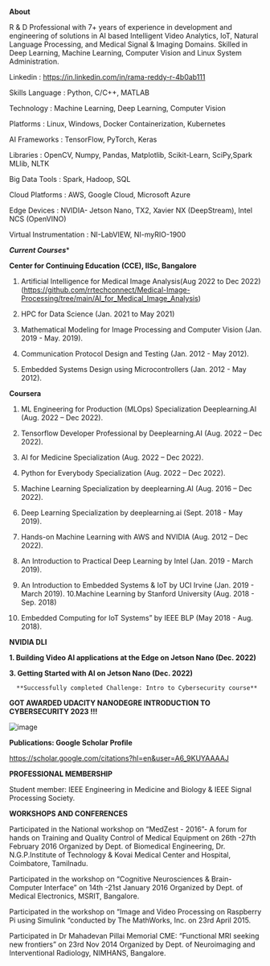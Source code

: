 **About**

R & D Professional with 7+ years of experience in development and engineering of solutions in AI based Intelligent Video Analytics, IoT, Natural Language Processing, and Medical Signal & Imaging Domains. Skilled in Deep Learning, Machine Learning, Computer Vision and Linux System Administration.

Linkedin : https://in.linkedin.com/in/rama-reddy-r-4b0ab111

Skills 
   Language 			         : Python, C/C++, MATLAB
   
   Technology 			         : Machine Learning, Deep Learning, Computer Vision
   
   Platforms 			         : Linux, Windows, Docker Containerization, Kubernetes
   
   AI Frameworks 		         : TensorFlow, PyTorch, Keras
   
   Libraries 			         : OpenCV, Numpy, Pandas, Matplotlib, Scikit-Learn, SciPy,Spark MLlib, NLTK
   
   Big Data Tools 		      : Spark, Hadoop, SQL
   
   Cloud Platforms       		: AWS, Google Cloud, Microsoft Azure
   
   Edge Devices             	: NVIDIA- Jetson Nano, TX2, Xavier NX (DeepStream), Intel NCS (OpenVINO)
   
   Virtual Instrumentation    : NI-LabVIEW, NI-myRIO-1900


***Current Courses****

**Center for Continuing Education (CCE), IISc, Bangalore**

1.	Artificial Intelligence for Medical Image Analysis(Aug 2022 to Dec 2022)
   (https://github.com/rrtechconnect/Medical-Image-Processing/tree/main/AI_for_Medical_Image_Analysis)

3.	HPC for Data Science (Jan. 2021 to May 2021)
4.	Mathematical Modeling for Image Processing and Computer Vision (Jan. 2019 - May. 2019).
6.	Communication Protocol Design and Testing (Jan. 2012 - May 2012).
7.	Embedded Systems Design using Microcontrollers (Jan. 2012 - May 2012).

**Coursera**

1.	ML Engineering for Production (MLOps) Specialization Deeplearning.AI (Aug. 2022 – Dec 2022).
2.	Tensorflow Developer Professional by Deeplearning.AI (Aug. 2022 – Dec 2022).
3.	AI for Medicine Specialization (Aug. 2022 – Dec 2022).
4.	Python for Everybody Specialization (Aug. 2022 – Dec 2022).
5.	Machine Learning Specialization by deeplearning.AI (Aug. 2016 – Dec 2022).
6.	Deep Learning Specialization by deeplearning.ai (Sept. 2018 - May 2019).
7.	Hands-on Machine Learning with AWS and NVIDIA (Aug. 2012 – Dec 2022).
8.	An Introduction to Practical Deep Learning by Intel (Jan. 2019 - March 2019).
9.	An Introduction to Embedded Systems & IoT by UCI Irvine (Jan. 2019 - March 2019).
10.Machine Learning by Stanford University (Aug. 2018 - Sep. 2018)

11. Embedded Computing for IoT Systems” by IEEE BLP (May 2018 - Aug. 2018).

**NVIDIA DLI**

**1. Building Video AI applications at the Edge on Jetson Nano (Dec. 2022)**

**3. Getting Started with AI on Jetson Nano (Dec. 2022)**

      **Successfully completed Challenge: Intro to Cybersecurity course**
******GOT AWARDED UDACITY NANODEGRE  INTRODUCTION TO CYBERSECURITY 2023 !!!******

![image](https://user-images.githubusercontent.com/117635899/224685731-6d16d7fc-8e12-4b55-a1f8-d899827b0659.png)


**Publications: Google Scholar Profile**

https://scholar.google.com/citations?hl=en&user=A6_9KUYAAAAJ


**PROFESSIONAL MEMBERSHIP**

Student member: IEEE Engineering in Medicine and Biology & IEEE Signal Processing Society.


**WORKSHOPS AND CONFERENCES**

Participated in the National workshop on “MedZest - 2016”- A forum for hands on Training and Quality Control of Medical Equipment  on 26th -27th  February 2016 Organized by Dept. of Biomedical Engineering, Dr. N.G.P.Institute of Technology & Kovai Medical Center and Hospital, Coimbatore, Tamilnadu.

Participated in the workshop on “Cognitive Neurosciences & Brain-Computer Interface” on 14th -21st January 2016 Organized by Dept. of Medical Electronics, MSRIT, Bangalore.

Participated in the workshop on “Image and Video Processing on Raspberry Pi using Simulink “conducted by The MathWorks, Inc. on 23rd April 2015.

Participated in Dr Mahadevan Pillai Memorial CME: “Functional MRI seeking new frontiers” on 23rd Nov 2014 Organized by Dept. of Neuroimaging and Interventional Radiology, NIMHANS, Bangalore.

